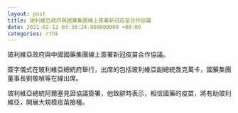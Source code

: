 ```yaml
---
layout: post
title: 玻利維亞政府與國藥集團線上簽署新冠疫苗合作協議
date: 2021-02-12 03:38:24.000000000 +08:00
categories: rthk
---
```


玻利維亞政府與中國國藥集團線上簽署新冠疫苗合作協議。

簽字儀式在玻利維亞總統府舉行，出席的包括玻利維亞副總統喬克萬卡，國藥集團董事長劉敬楨等在線出席。

玻利維亞總統阿爾塞見證協議簽署，他致辭時表示，相信國藥的疫苗，將有助玻利維亞，開展大規模疫苗接種。
　　
